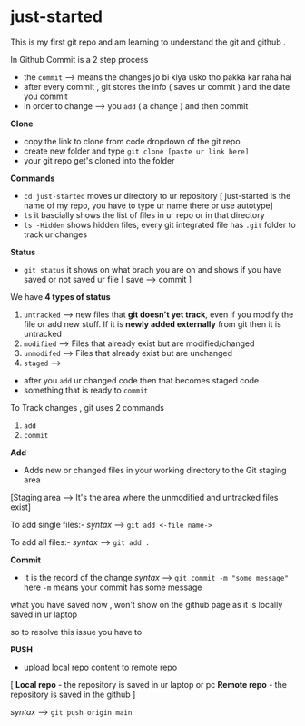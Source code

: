# just-started
This is my first git repo and am learning to understand the git and github .

In Github
Commit is a 2 step process
- the `commit` --> means the changes jo bi kiya usko tho pakka kar raha hai
- after every commit , git stores the info ( saves ur commit ) and the date you commit
- in order to change --> you `add` ( a change ) and then commit

**Clone** 
- copy the link to clone from code dropdown of the git repo
- create new folder and type `git clone [paste ur link here]`
- your git repo get's cloned into the folder

**Commands**
- `cd just-started` moves ur directory to ur repository [ just-started is the name of my repo, you have to type ur name there or use autotype]
- `ls` it bascially shows the list of files in ur repo or in that directory
- `ls -Hidden` shows hidden files, every git integrated file has `.git` folder to track ur changes

**Status**
- `git status` it shows on what brach you are on and shows if you have saved or not saved ur file [ save --> commit ]

We have **4 types of status** 
1. `untracked` --> new files that **git doesn't yet track**, even if you modify the file or add new stuff. If it is **newly added externally** from git then it is untracked
2. `modified` --> Files that already exist but are modified/changed
3. `unmodifed` --> Files that already exist but are unchanged
4. `staged` --> 
- after you `add` ur changed code then that becomes staged code 
- something that is ready to `commit`

To Track changes , git uses 2 commands
1. `add`
2. `commit`

**Add**
- Adds new or changed files in your working directory to the Git staging area

[Staging area --> It's the area where the unmodified and untracked files exist]

To add single files:-
*syntax* --> `git add <-file name->`

To add all files:-
*syntax* --> `git add .`

**Commit** 
- It is the record of the change
*syntax* --> `git commit -m "some message"`
here `-m` means your commit has some message

what you have saved now , won't show on the github page as it is locally saved in ur laptop

so to resolve this issue you have to

**PUSH**
- upload local repo content to remote repo

[
    **Local repo** - the repository is saved in ur laptop or pc 
    **Remote repo** - the repository is saved in the github
]

*syntax* --> `git push origin main`
